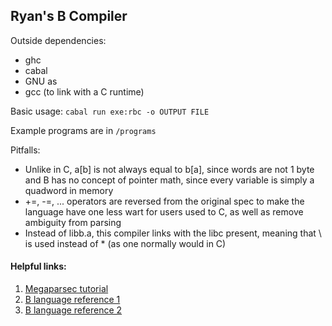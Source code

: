 ## Ryan's B Compiler 

Outside dependencies:
- ghc
- cabal
- GNU as
- gcc (to link with a C runtime)

Basic usage: `cabal run exe:rbc -o OUTPUT FILE`

Example programs are in `/programs`

Pitfalls:
- Unlike in C, a[b] is not always equal to b[a], since words are not 1 byte and
B has no concept of pointer math, since every variable is simply a quadword in memory
- +=, -=, ... operators are reversed from the original spec to make the language 
have one less wart for users used to C, as well as remove ambiguity from parsing
- Instead of libb.a, this compiler links with the libc present, meaning that \\ is used
instead of \* (as one normally would in C)

#### Helpful links:
1. [Megaparsec tutorial](https://markkarpov.com/tutorial/megaparsec.html)
2. [B language reference 1](https://www.thinkage.ca/gcos/expl/b/manu/manu.html)
3. [B language reference 2](https://www.nokia.com/bell-labs/about/dennis-m-ritchie/kbman.html)
